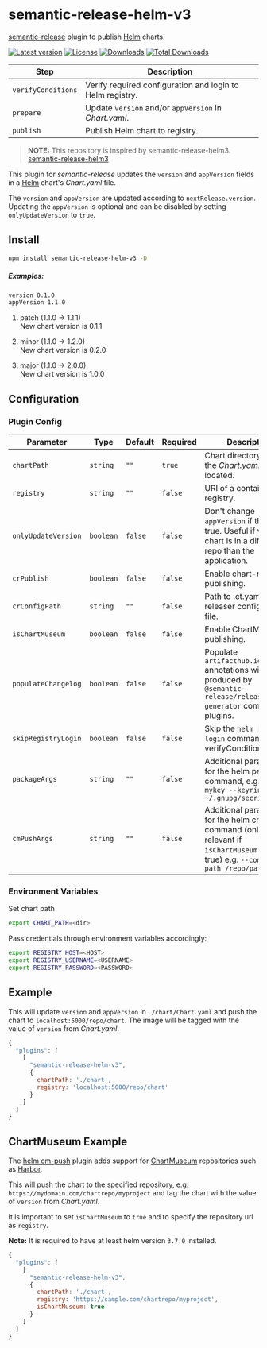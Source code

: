 # semantic-release-helm-v3

[semantic-release](https://github.com/semantic-release/semantic-release) plugin to publish [Helm](https://helm.sh/) charts.

[![Latest version][npm-version-badge]][npm-package]
[![License][license-badge]][license]
[![Downloads][npm-downloads-badge]][npm-package]
[![Total Downloads][npm-total-downloads-badge]][npm-package]

| Step               | Description                                               |
| ------------------ | --------------------------------------------------------- |
| `verifyConditions` | Verify required configuration and login to Helm registry. |
| `prepare`          | Update `version` and/or `appVersion` in _Chart.yaml_.     |
| `publish`          | Publish Helm chart to registry.                           |

> **NOTE:** This repository is inspired by semantic-release-helm3. [semantic-release-helm3](https://github.com/nflaig/semantic-release-helm)

This plugin for _semantic-release_ updates the `version` and `appVersion` fields in a [Helm](https://helm.sh/) chart's _Chart.yaml_ file.

The `version` and `appVersion` are updated according to `nextRelease.version`.
Updating the `appVersion` is optional and can be disabled by setting `onlyUpdateVersion` to `true`.

## Install

```bash
npm install semantic-release-helm-v3 -D
```

##### Examples:

```txt
version 0.1.0
appVersion 1.1.0
```

1. patch (1.1.0 -> 1.1.1)  
   New chart version is 0.1.1

2. minor (1.1.0 -> 1.2.0)  
   New chart version is 0.2.0

3. major (1.1.0 -> 2.0.0)  
   New chart version is 1.0.0

## Configuration

### Plugin Config

| Parameter           | Type      | Default | Required | Description                                                                                                                           |
| ------------------- | --------- | ------- | -------- | ------------------------------------------------------------------------------------------------------------------------------------- |
| `chartPath`         | `string`  | `""`    | `true`   | Chart directory, where the _Chart.yaml_ is located.                                                                                   |
| `registry`          | `string`  | `""`    | `false`  | URI of a container registry.                                                                                                          |
| `onlyUpdateVersion` | `boolean` | `false` | `false`  | Don't change `appVersion` if this is true. Useful if your chart is in a different git repo than the application.                      |
| `crPublish`         | `boolean` | `false` | `false`  | Enable chart-releaser publishing.                                                                                                     |
| `crConfigPath`      | `string`  | `""`    | `false`  | Path to .ct.yaml chart-releaser configuration file.                                                                                   |
| `isChartMuseum`     | `boolean` | `false` | `false`  | Enable ChartMuseum publishing.                                                                                                        |
| `populateChangelog` | `boolean` | `false` | `false`  | Populate `artifacthub.io/changes` annotations with notes produced by `@semantic-release/release-notes-generator` compatible plugins.  |
| `skipRegistryLogin` | `boolean` | `false` | `false`  | Skip the `helm registry login` command in the verifyConditions step.                                                                  |
| `packageArgs`       | `string`  | `""`    | `false`  | Additional parameters for the helm package command, e.g. `--key mykey --keyring ~/.gnupg/secring.gpg`                                 |
| `cmPushArgs`        | `string`  | `""`    | `false`  | Additional parameters for the helm cm-push command (only relevant if `isChartMuseum` is set to true) e.g. `--context-path /repo/path` |

### Environment Variables

Set chart path

```sh
export CHART_PATH=<dir>
```

Pass credentials through environment variables accordingly:

```sh
export REGISTRY_HOST=<HOST>
export REGISTRY_USERNAME=<USERNAME>
export REGISTRY_PASSWORD=<PASSWORD>
```

## Example

This will update `version` and `appVersion` in `./chart/Chart.yaml`
and push the chart to `localhost:5000/repo/chart`. The image will be tagged with the value of `version` from
_Chart.yaml_.

```js
{
  "plugins": [
    [
      "semantic-release-helm-v3",
      {
        chartPath: './chart',
        registry: 'localhost:5000/repo/chart'
      }
    ]
  ]
}
```

## ChartMuseum Example

The [helm cm-push](https://github.com/chartmuseum/helm-push) plugin adds support for [ChartMuseum](https://github.com/helm/chartmuseum)
repositories such as [Harbor](https://github.com/goharbor/harbor).

This will push the chart to the specified repository, e.g. `https://mydomain.com/chartrepo/myproject` and
tag the chart with the value of `version` from _Chart.yaml_.

It is important to set `isChartMuseum` to `true` and to specify the repository url as `registry`.

**Note:** It is required to have at least helm version `3.7.0` installed.

```js
{
  "plugins": [
    [
      "semantic-release-helm-v3",
      {
        chartPath: './chart',
        registry: 'https://sample.com/chartrepo/myproject',
        isChartMuseum: true
      }
    ]
  ]
}
```

[license]: https://github.com/nflaig/semantic-release-helm/blob/master/LICENSE
[npm-package]: https://www.npmjs.com/package/semantic-release-helm-v3
[npm-version-badge]: https://img.shields.io/npm/v/semantic-release-helm-v3.svg?style=flat-square
[npm-downloads-badge]: https://img.shields.io/npm/dw/semantic-release-helm-v3.svg?label=Downloads&style=flat-square&color=blue
[npm-total-downloads-badge]: https://img.shields.io/npm/dt/semantic-release-helm-v3.svg?label=Total%20Downloads&style=flat-square&color=blue
[license-badge]: https://img.shields.io/github/license/nflaig/semantic-release-helm.svg?color=blue&label=License&style=flat-square
